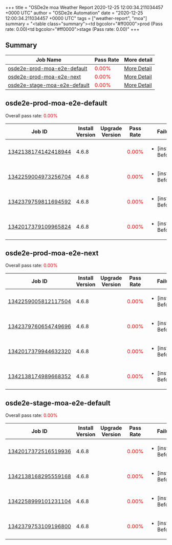 +++
title = "OSDe2e moa Weather Report 2020-12-25 12:00:34.211034457 +0000 UTC"
author = "OSDe2e Automation"
date = "2020-12-25 12:00:34.211034457 +0000 UTC"
tags = ["weather-report", "moa"]
summary = "<table class=\"summary\"><tr><td bgcolor=\"#ff0000\"></td><td>prod (Pass rate: 0.00)</td></tr><tr><td bgcolor=\"#ff0000\"></td><td>stage (Pass rate: 0.00)</td></tr></table>"
+++
## Summary

| Job Name | Pass Rate | More detail |
|----------|-----------|-------------|
|[osde2e-prod-moa-e2e-default](https://prow.svc.ci.openshift.org/?job=osde2e-prod-moa-e2e-default)| <span style="color:#ff0000;">0.00%</span>|[More Detail](#osde2e-prod-moa-e2e-default)|
|[osde2e-prod-moa-e2e-next](https://prow.svc.ci.openshift.org/?job=osde2e-prod-moa-e2e-next)| <span style="color:#ff0000;">0.00%</span>|[More Detail](#osde2e-prod-moa-e2e-next)|
|[osde2e-stage-moa-e2e-default](https://prow.svc.ci.openshift.org/?job=osde2e-stage-moa-e2e-default)| <span style="color:#ff0000;">0.00%</span>|[More Detail](#osde2e-stage-moa-e2e-default)|



## osde2e-prod-moa-e2e-default

Overall pass rate: <span style="color:#ff0000;">0.00%</span>

| Job ID | Install Version | Upgrade Version | Pass Rate | Failures |
|--------|-----------------|-----------------|-----------|----------|
[1342138174142418944](https://prow.ci.openshift.org/view/gs/origin-ci-test/logs/osde2e-prod-moa-e2e-default/1342138174142418944) | 4.6.8 |  | <span style="color:#ff0000;">0.00%</span>|<ul><li>[install] BeforeSuite</li></ul>
[1342259004973256704](https://prow.ci.openshift.org/view/gs/origin-ci-test/logs/osde2e-prod-moa-e2e-default/1342259004973256704) | 4.6.8 |  | <span style="color:#ff0000;">0.00%</span>|<ul><li>[install] BeforeSuite</li></ul>
[1342379759811694592](https://prow.ci.openshift.org/view/gs/origin-ci-test/logs/osde2e-prod-moa-e2e-default/1342379759811694592) | 4.6.8 |  | <span style="color:#ff0000;">0.00%</span>|<ul><li>[install] BeforeSuite</li></ul>
[1342017379109965824](https://prow.ci.openshift.org/view/gs/origin-ci-test/logs/osde2e-prod-moa-e2e-default/1342017379109965824) | 4.6.8 |  | <span style="color:#ff0000;">0.00%</span>|<ul><li>[install] BeforeSuite</li></ul>



## osde2e-prod-moa-e2e-next

Overall pass rate: <span style="color:#ff0000;">0.00%</span>

| Job ID | Install Version | Upgrade Version | Pass Rate | Failures |
|--------|-----------------|-----------------|-----------|----------|
[1342259005812117504](https://prow.ci.openshift.org/view/gs/origin-ci-test/logs/osde2e-prod-moa-e2e-next/1342259005812117504) | 4.6.8 |  | <span style="color:#ff0000;">0.00%</span>|<ul><li>[install] BeforeSuite</li></ul>
[1342379760654749696](https://prow.ci.openshift.org/view/gs/origin-ci-test/logs/osde2e-prod-moa-e2e-next/1342379760654749696) | 4.6.8 |  | <span style="color:#ff0000;">0.00%</span>|<ul><li>[install] BeforeSuite</li></ul>
[1342017379944632320](https://prow.ci.openshift.org/view/gs/origin-ci-test/logs/osde2e-prod-moa-e2e-next/1342017379944632320) | 4.6.8 |  | <span style="color:#ff0000;">0.00%</span>|<ul><li>[install] BeforeSuite</li></ul>
[1342138174989668352](https://prow.ci.openshift.org/view/gs/origin-ci-test/logs/osde2e-prod-moa-e2e-next/1342138174989668352) | 4.6.8 |  | <span style="color:#ff0000;">0.00%</span>|<ul><li>[install] BeforeSuite</li></ul>



## osde2e-stage-moa-e2e-default

Overall pass rate: <span style="color:#ff0000;">0.00%</span>

| Job ID | Install Version | Upgrade Version | Pass Rate | Failures |
|--------|-----------------|-----------------|-----------|----------|
[1342017372516519936](https://prow.ci.openshift.org/view/gs/origin-ci-test/logs/osde2e-stage-moa-e2e-default/1342017372516519936) | 4.6.8 |  | <span style="color:#ff0000;">0.00%</span>|<ul><li>[install] BeforeSuite</li></ul>
[1342138168295559168](https://prow.ci.openshift.org/view/gs/origin-ci-test/logs/osde2e-stage-moa-e2e-default/1342138168295559168) | 4.6.8 |  | <span style="color:#ff0000;">0.00%</span>|<ul><li>[install] BeforeSuite</li></ul>
[1342258999101231104](https://prow.ci.openshift.org/view/gs/origin-ci-test/logs/osde2e-stage-moa-e2e-default/1342258999101231104) | 4.6.8 |  | <span style="color:#ff0000;">0.00%</span>|<ul><li>[install] BeforeSuite</li></ul>
[1342379753109196800](https://prow.ci.openshift.org/view/gs/origin-ci-test/logs/osde2e-stage-moa-e2e-default/1342379753109196800) | 4.6.8 |  | <span style="color:#ff0000;">0.00%</span>|<ul><li>[install] BeforeSuite</li></ul>



